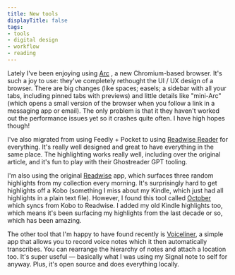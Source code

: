 ```yaml
---
title: New tools
displayTitle: false
tags: 
- tools
- digital design
- workflow
- reading
---
```


Lately I've been enjoying using [Arc](https://arc.net/) , a new Chromium-based browser. It's such a joy to use: they've completely rethought the UI / UX design of a browser. There are big changes (like spaces; easels; a sidebar with all your tabs, including pinned tabs with previews) and little details like "mini-Arc" (which opens a small version of the browser when you follow a link in a messaging app or email). The only problem is that it they haven't worked out the performance issues yet so it crashes quite often. I have high hopes though!

I've also migrated from using Feedly + Pocket to using [Readwise Reader](https://read.readwise.io/) for everything. It's really well designed and great to have everything in the same place. The highlighting works really well, including over the original article, and it's fun to play with their Ghostreader GPT tooling.

I'm also using the original [Readwise](https://readwise.io/) app, which surfaces three random highlights from my collection every morning. It's surprisingly hard to get highlights off a Kobo (something I miss about my Kindle, which just had all highlights in a plain text file). However, I found this tool called [October](https://october.utf9k.net/) which syncs from Kobo to Readwise. I added my old Kindle highlights too, which means it's been surfacing my highlights from the last decade or so, which has been amazing.

The other tool that I'm happy to have found recently is [Voiceliner](https://a9.io/voiceliner/), a simple app that allows you to record voice notes which it then automatically transcribes. You can rearrange the hierarchy of notes and attach a location too. It's super useful — basically what I was using my Signal note to self for anyway. Plus, it's open source and does everything locally.